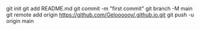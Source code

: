 git init
git add README.md
git commit -m "first commit"
git branch -M main
git remote add origin https://github.com/Geloooooy/.github.io.git
git push -u origin main
